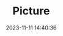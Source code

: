 ---
weight: 1
images:
- /images/edited/187.jpeg
title: Picture
date: 2023-11-11 14:40:36
tags: [luminarneo,work,ilce7m3,person,people]
---